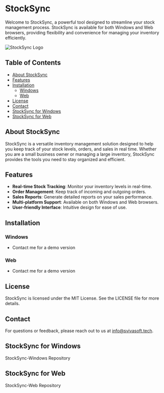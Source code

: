 # StockSync

Welcome to StockSync, a powerful tool designed to streamline your stock management process. StockSync is available for both Windows and Web browsers, providing flexibility and convenience for managing your inventory efficiently.

![StockSync Logo](path/to/logo.png)

## Table of Contents
- [About StockSync](#about-stocksync)
- [Features](#features)
- [Installation](#installation)
  - [Windows](#windows)
  - [Web](#web)
- [License](#license)
- [Contact](#contact)
- [StockSync for Windows](#Windows)
- [StockSync for Web](#Web)

## About StockSync

StockSync is a versatile inventory management solution designed to help you keep track of your stock levels, orders, and sales in real time. Whether you are a small business owner or managing a large inventory, StockSync provides the tools you need to stay organized and efficient.

## Features

- **Real-time Stock Tracking**: Monitor your inventory levels in real-time.
- **Order Management**: Keep track of incoming and outgoing orders.
- **Sales Reports**: Generate detailed reports on your sales performance.
- **Multi-platform Support**: Available on both Windows and Web browsers.
- **User-friendly Interface**: Intuitive design for ease of use.

## Installation

### Windows
- Contact me for a demo version

### Web
- Contact me for a demo version

## License

StockSync is licensed under the MIT License. See the LICENSE file for more details.

## Contact

For questions or feedback, please reach out to us at info@svivasoft.tech.

## StockSync for Windows

StockSync-Windows Repository

## StockSync for Web

StockSync-Web Repository
